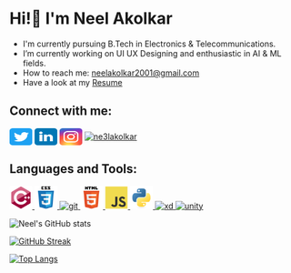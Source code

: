 # Hi!👋 I'm Neel Akolkar
- I'm currently pursuing B.Tech in Electronics & Telecommunications.
- I’m currently working on UI UX Designing and enthusiastic in AI & ML fields.
- How to reach me: neelakolkar2001@gmail.com
- Have a look at my [Resume](https://drive.google.com/file/d/1DpGPDwimY0udT1HC-oIJG78bJyZ3jqXp/view)
## Connect with me:
<p align="left">
<a href="https://twitter.com/ne3lakolkar" target="blank"><img align="center" src="https://github.com/edent/SuperTinyIcons/blob/master/images/svg/twitter.svg" alt="ne3lakolkar" height="30" width="40" /></a>
<a href="https://linkedin.com/in/ne3lakolkar" target="blank"><img align="center" src="https://github.com/edent/SuperTinyIcons/blob/master/images/svg/linkedin.svg" alt="ne3lakolkar" height="30" width="40" /></a>
<a href="https://instagram.com/ne3lakolkar" target="blank"><img align="center" src="https://github.com/edent/SuperTinyIcons/blob/master/images/svg/instagram.svg" alt="ne3lakolkar" height="30" width="40" /></a>
<a href="https://www.hackerrank.com/ne3lakolkar" target="blank"><img align="center" src="https://cdn.worldvectorlogo.com/logos/hackerrank.svg" alt="ne3lakolkar" height="30" width="40" /></a>

## Languages and Tools:
<p align="left"> <a href="https://www.w3schools.com/cpp/" target="_blank"> <img src="https://raw.githubusercontent.com/devicons/devicon/master/icons/cplusplus/cplusplus-original.svg" alt="cplusplus" width="40" height="40"/> </a> <a href="https://www.w3schools.com/css/" target="_blank"> <img src="https://raw.githubusercontent.com/devicons/devicon/master/icons/css3/css3-original-wordmark.svg" alt="css3" width="40" height="40"/> </a> <a href="https://git-scm.com/" target="_blank"> <img src="https://www.vectorlogo.zone/logos/git-scm/git-scm-icon.svg" alt="git" width="40" height="40"/> </a> <a href="https://www.w3.org/html/" target="_blank"> <img src="https://raw.githubusercontent.com/devicons/devicon/master/icons/html5/html5-original-wordmark.svg" alt="html5" width="40" height="40"/> </a> <a href="https://developer.mozilla.org/en-US/docs/Web/JavaScript" target="_blank"> <img src="https://raw.githubusercontent.com/devicons/devicon/master/icons/javascript/javascript-original.svg" alt="javascript" width="40" height="40"/> <a href="https://www.python.org" target="_blank"> <img src="https://raw.githubusercontent.com/devicons/devicon/master/icons/python/python-original.svg" alt="python" width="40" height="40"/> </a> <a href="https://www.adobe.com/products/xd.html" target="_blank"> <img src="https://cdn.worldvectorlogo.com/logos/adobe-xd.svg" alt="xd" width="40" height="40"/> </a> <a href="https://unity.com/" target="_blank"> <img src="https://www.vectorlogo.zone/logos/unity3d/unity3d-icon.svg" alt="unity" width="40" height="40"/> </a> </p>  

![Neel's GitHub stats](https://github-readme-stats.vercel.app/api?username=ne3lakolkar&count_private=true&show_icons=true&hide_border=true&&bg_color=0d1117&ring=0088fe&icon_color=0088ff&theme=algolia)


[![GitHub Streak](https://github-readme-streak-stats.herokuapp.com/?user=ne3lakolkar&background=0d1117&ring=0088ff&fire=0088ff&currStreakLabel=0088ff&hide_border=true&theme=dark)](https://git.io/streak-stats)

[![Top Langs](https://github-readme-stats.vercel.app/api/top-langs/?username=ne3lakolkar&layout=compact&theme=dark&hide_border=true&&bg_color=0d1117&langs_count=8)](https://github.com/ne3lakolkar/github-readme-stats)
